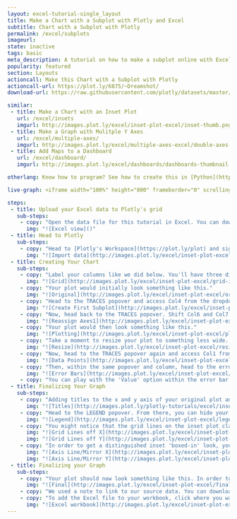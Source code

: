 ```yaml
---
layout: excel-tutorial-single_layout
title: Make a Chart with a Subplot with Plotly and Excel
subtitle: Chart with a Subplot with Plotly
permalink: /excel/subplots
imageurl: 
state: inactive
tags: basic
meta_description: A tutorial on how to make a subplot online with Excel. Follow our step-by-step tutorial to make a subplot for free and online with Plotly.
popularity: featured
section: Layouts
actioncall: Make this Chart with a Subplot with Plotly
actioncall-url: https://plot.ly/6875/~Dreamshot/
download-url: https://raw.githubusercontent.com/plotly/datasets/master/subplots.csv

similar:
 - title: Make a Chart with an Inset Plot
   url: /excel/insets
   imgurl: http://images.plot.ly/excel/inset-plot-excel/inset-thumb.png
 - title: Make a Graph with Mulitple Y Axes
   url: /excel/multiple-axes/
   imgurl: http://images.plot.ly/excel/multiple-axes-excel/double-axes-chart-thumb.png
 - title: Add Maps to a Dashboard
   url: /excel/dashboard/
   imgurl: http://images.plot.ly/excel/dashboards/dashboards-thumbnail.png

otherlang: Know how to program? See how to create this in [Python](https://plot.ly/python/insets/) or [R](https://plot.ly/r/insets/).

live-graph: <iframe width="100%" height="800" frameborder="0" scrolling="no" src="https://plot.ly/~Dreamshot/2050.embed"></iframe>

steps:
 - title: Upload your Excel data to Plotly's grid
   sub-steps:
    - copy: "Open the data file for this tutorial in Excel. You can download the file here in [CSV format](https://raw.githubusercontent.com/plotly/datasets/master/subplots.csv)"
      img: "![Excel view]()"
 - title: Head to Plotly
   sub-steps:
    - copy: "Head to [Plotly's Workspace](https://plot.ly/plot) and sign into your free Plotly account. Go to 'Import,' click 'Upload a file,' then choose your Excel file to upload. Your Excel file will now open in Plotly's grid. For more about Plotly's grid, see [this tutorial](help.plot.ly/add-data-to-the-plotly-grid/)"
      img: "![Import data](http://images.plot.ly/excel/inset-plot-excel/import-data-inset-plot.png)"
 - title: Creating Your Chart
   sub-steps:
    - copy: "Label your columns like we did below. You'll have three different x-y datasets (Date, Atmospheric CO2 [Mauna Loa and South Pole], Date, Global Temperature Anomaly, and +2/-2 Standard Error, and Date, Heat Content and +2/-2 Standard Error). Select 'Line plots' from the MAKE A PLOT menu and then click line plot in the bottom left."
      img: "![Grid](http://images.plot.ly/excel/inset-plot-excel/grid-inset-plot.png)"
    - copy: "Your plot would initially look something like this."
      img: "![Original](http://images.plot.ly/excel/inset-plot-excel/original-inset-plot.png)"
    - copy: "Head to the TRACES popover and access Col4 from the dropdown menu. From 'Axes' you'll want to click New Axis/Subplot bar. From New Axis/Subplot you'll want to click 'Stacked' under New Subplot."
      img: "![Create First Subplot](http://images.plot.ly/excel/inset-plot-excel/create-inset-inset-plot.png)"
    - copy: "Now, head back to the TRACES popover. Shift Col6 and Col7 to the new subplot. To do this, change the axes to X2 and Y2 in both cases." 
      img: "![Reassign Axes1](http://images.plot.ly/excel/inset-plot-excel/plotting-inset-plot.png)"
    - copy: "Your plot would then look something like this."
      img: "![Plotting](http://images.plot.ly/excel/inset-plot-excel/plotting-inset-plot.png)"
    - copy: "Take a moment to resize your plot to something less wide. A width of 1000 and a height of 800 seems reasonable. Head to the layout menu to do this."
      img: "![Resize](http://images.plot.ly/excel/inset-plot-excel/resize-inset-plot.png)"
    - copy: "Now, head to the TRACES popover again and access Col1 from the dropdown menu. For these data points, you'll want to remove the line from the marker. This will get you a plot closer to our version."
      img: "![Data Points](http://images.plot.ly/excel/inset-plot-excel/data-inset-plot.png)"
    - copy: "Then, within the same popover and column, head to the error bar menu. Show both the x and y error bars. You'll immediately notice the change on your graph."
      img: "![Error Bars](http://images.plot.ly/excel/inset-plot-excel/error-bars-inset-plot.png)"
    - copy: "You can play with the 'Value' option within the error bar menu to get the bars to a length of your liking."
 - title: Finalizing Your Graph
   sub-steps:
    - copy: "Adding titles to the x and y axis of your original plot and inset plot are important, as is an overall title for your plot. After titling your plot, it should look something like this."
      img: "![Titles](http://images.plot.ly/plotly-tutorials/excel/inset-plot-excel/title-inset-plot.png)"
    - copy: "Head to the LEGEND popover. From there, you can hide your legend; it isn't really an important part of this graph."
      img: "![Legend](http://images.plot.ly/excel/inset-plot-excel/legend-inset-plot.png)"
    - copy: "You might notice that the grid lines on the inset plot clash with the grid lines of your original plot. Head to the AXES popover, then select X Axis 2 (Y Axis 2) from the drop down menu. Head to 'lines' and turn the grid lines off."
      img: "![Grid Lines off X](http://images.plot.ly/excel/inset-plot-excel/grid-lines-x-inset-plot.png)"
      img: "![Grid Lines off Y](http://images.plot.ly/excel/inset-plot-excel/grid-lines-y-inset-plot.png)"
    - copy: "In order to get a distinguished inset 'boxed-in' look, you can turn the Axis line and Mirror on in the case of X Axis 2 (Y Axis 2) and also turn the Zero line off in both cases."
      img: "![Axis Line/Mirror X](http://images.plot.ly/excel/inset-plot-excel/mirror-x-inset-plot.png)"
      img: "![Axis Line/Mirror Y](http://images.plot.ly/excel/inset-plot-excel/mirror-y-inset-plot.png)"
 - title: Finalizing your Graph
   sub-steps:
    - copy: "Your plot should now look something like this. In order to get the graph at the top of the tutorial, you’ll need to style it a little more."
      img: "![Final](http://images.plot.ly/excel/inset-plot-excel/final-inset-plot.png)"
    - copy: "We used a note to link to our source data. You can download your finished Plotly graph to embed in your Excel workbook. We also recommend including the Plotly link to the graph inside your Excel workbook for easy access to the interactive Plotly version. Get the link to your graph by clicking the 'Share' button. Download an image of your Plotly graph by clicking EXPORT on the toolbar."
    - copy: "To add the Excel file to your workbook, click where you want to insert the picture inside Excel. On the INSERT tab inside Excel, in the ILLUSTRATIONS group, click PICTURE. Locate the Plotly graph image that you downloaded and then double-click it. Notice that we also copy-pasted the Plotly graph link in a cell for easy access to the interactive Plotly version."
      img: "![Excel workbook](http://images.plot.ly/excel/inset-plot-excel/excel-inset-plot.png)"
---
```

